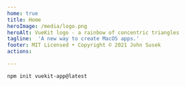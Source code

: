 ```yaml
---
home: true
title: Home
heroImage: /media/logo.png
heroAlt: VueKit logo - a rainbow of concentric triangles
tagline:  'A new way to create MacOS apps.'
footer: MIT Licensed • Copyright © 2021 John Susek
actions:

---
```


`npm init vuekit-app@latest`
